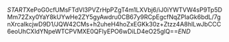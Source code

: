 $START$XePoG0cfUMsFTdVl3PVZrHpPZgT4m1LXVbj6/iJ0iYWTVW4sP9Tp5DMm72Zxy0YaY8kUYwHe2ZY5gyAwdru0CB67y9RCpEgcfNqZPlaGk6bdL/7gnXrcaIkcjwD9D1/JQW42CMs+h2uheH4hoZxEGKk30z+Ztzz4A8hlLwJbCCC6eoUhCXldYNpeWTCPVMXE0QFlyEPO6wDiLD4eO25glQ==$END$